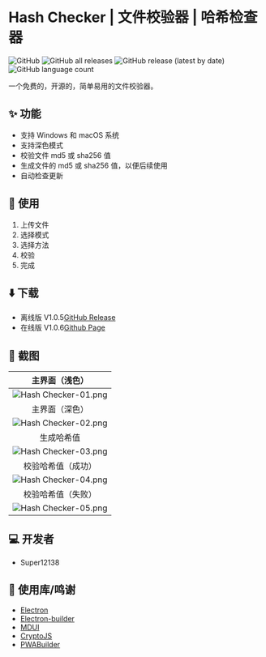 # Hash Checker | 文件校验器 | 哈希检查器
![GitHub](https://img.shields.io/github/license/Super12138/Hash-Checker?style=flat-square)
![GitHub all releases](https://img.shields.io/github/downloads/Super12138/Hash-Checker/total?style=flat-square)
![GitHub release (latest by date)](https://img.shields.io/github/v/release/Super12138/Hash-Checker?style=flat-square)
![GitHub language count](https://img.shields.io/github/languages/count/Super12138/Hash-Checker?style=flat-square)

一个免费的，开源的，简单易用的文件校验器。

## ✨ 功能
- 支持 Windows 和 macOS 系统
- 支持深色模式
- 校验文件 md5 或 sha256 值
- 生成文件的 md5 或 sha256 值，以便后续使用
- 自动检查更新

## 📒 使用
1. 上传文件
2. 选择模式
3. 选择方法
4. 校验
5. 完成

## ⬇️ 下载
- 离线版 V1.0.5[GitHub Release](https://github.com/Super12138/Hash-Checker/releases) 
- 在线版 V1.0.6[Github Page](https://super12138.github.io/Hash-Checker/)
## 📸 截图

|             主界面（浅色）          |
| :----------------------------------------------------------: |
|   ![Hash Checker-01.png](https://s2.loli.net/2023/01/31/yzZVWa72I6tJl9O.png) |
|             主界面（深色）          |
|   ![Hash Checker-02.png](https://s2.loli.net/2023/01/31/Tad5zkMi6spIKYj.png) |
|             生成哈希值              |
|   ![Hash Checker-03.png](https://s2.loli.net/2023/01/31/IxBRY4Gs2c7Hmkb.png) |
|             校验哈希值（成功）       |
|   ![Hash Checker-04.png](https://s2.loli.net/2023/01/31/ctiylSA4HeBLbEY.png) |
|             校验哈希值（失败）       |
|   ![Hash Checker-05.png](https://s2.loli.net/2023/01/31/GNl9ZdMq4thfBKp.png) |

## 💻 开发者
- Super12138

## 🚀 使用库/鸣谢
 - [Electron](https://www.electronjs.org/)
 - [Electron-builder](https://www.electron.build/)
 - [MDUI](https://github.com/zdhxiong/mdui)
 - [CryptoJS](https://github.com/brix/crypto-js)
 - [PWABuilder](https://www.pwabuilder.com/)
